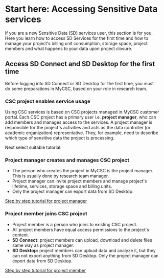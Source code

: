 # Start here: Accessing Sensitive Data services 
  
If you are a new Sensitive Data (SD) services user, this section is for you. Here you learn how to access SD Services for the first time and how to manage your project's billing unit consumption, storage space, project members and what happens to your data upon project closure.

## Access SD Connect and SD Desktop for the first time

Before logging into SD Connect or SD Desktop for the first time, you must do some preparations in MyCSC, based on your role in research team. 

### CSC project enables service usage

Using CSC services is based on CSC projects managed in MyCSC customer portal. Each CSC project has a primary user i.e. **project manager**, who can add members and manages access to the services. A project manager is responsible for the project's activities and acts as the data controller (or academic organization) representative. They, for example, need to describe which type of sensitive data the project is processing.

Next select suitable tutorial:

### Project manager creates and manages CSC project
* The person who creates the project in MyCSC is the project manager. This is usually done by research team manager. 
* Project manager can invite project members and manage project's lifetime, services, storage space and billing units. 
* Only the project manager can export data from SD Desktop.

[Step by step tutorial for project manager](./sd-use-case-new-user-project-manager.md)


### Project member joins CSC project
* Project member is a person who joins to existing CSC project.
* All project members have equal access permissions to the project's content.
* **SD Connect:** project members can upload, download and delete files same way as project manager.
* **SD Desktop:** project members can upload data and analyze it, but they can not export anything from SD Desktop. Only the project manager can export data from SD Desktop. 

[Step by step tutorial for project member](./sd-use-case-new-user-project-member.md)


